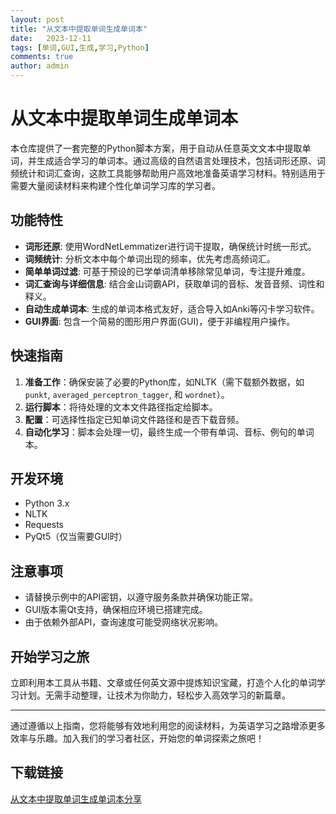 ```yaml
---
layout: post
title: "从文本中提取单词生成单词本"
date:   2023-12-11
tags: [单词,GUI,生成,学习,Python]
comments: true
author: admin
---
```

# 从文本中提取单词生成单词本

本仓库提供了一套完整的Python脚本方案，用于自动从任意英文文本中提取单词，并生成适合学习的单词本。通过高级的自然语言处理技术，包括词形还原、词频统计和词汇查询，这款工具能够帮助用户高效地准备英语学习材料。特别适用于需要大量阅读材料来构建个性化单词学习库的学习者。

## 功能特性

- **词形还原**: 使用WordNetLemmatizer进行词干提取，确保统计时统一形式。
- **词频统计**: 分析文本中每个单词出现的频率，优先考虑高频词汇。
- **简单单词过滤**: 可基于预设的已学单词清单移除常见单词，专注提升难度。
- **词汇查询与详细信息**: 结合金山词霸API，获取单词的音标、发音音频、词性和释义。
- **自动生成单词本**: 生成的单词本格式友好，适合导入如Anki等闪卡学习软件。
- **GUI界面**: 包含一个简易的图形用户界面(GUI)，便于非编程用户操作。

## 快速指南

1. **准备工作**：确保安装了必要的Python库，如NLTK（需下载额外数据，如`punkt`, `averaged_perceptron_tagger`, 和 `wordnet`）。
2. **运行脚本**：将待处理的文本文件路径指定给脚本。
3. **配置**：可选择性指定已知单词文件路径和是否下载音频。
4. **自动化学习**：脚本会处理一切，最终生成一个带有单词、音标、例句的单词本。

## 开发环境

- Python 3.x
- NLTK
- Requests
- PyQt5（仅当需要GUI时）

## 注意事项

- 请替换示例中的API密钥，以遵守服务条款并确保功能正常。
- GUI版本需Qt支持，确保相应环境已搭建完成。
- 由于依赖外部API，查询速度可能受网络状况影响。

## 开始学习之旅

立即利用本工具从书籍、文章或任何英文源中提炼知识宝藏，打造个人化的单词学习计划。无需手动整理，让技术为你助力，轻松步入高效学习的新篇章。

---

通过遵循以上指南，您将能够有效地利用您的阅读材料，为英语学习之路增添更多效率与乐趣。加入我们的学习者社区，开始您的单词探索之旅吧！

## 下载链接

[从文本中提取单词生成单词本分享](https://pan.quark.cn/s/4ea84e101934)